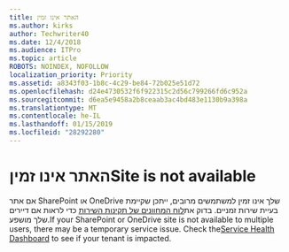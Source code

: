 ```yaml
---
title: האתר אינו זמין
ms.author: kirks
author: Techwriter40
ms.date: 12/4/2018
ms.audience: ITPro
ms.topic: article
ROBOTS: NOINDEX, NOFOLLOW
localization_priority: Priority
ms.assetid: a8343f03-1b8c-4c29-be84-72b025e51d72
ms.openlocfilehash: d24e4730532f6f922315c2d56c799266fd6c952a
ms.sourcegitcommit: d6ea5e9458a2b8ceaab3ac4bd483e1130b9a398a
ms.translationtype: MT
ms.contentlocale: he-IL
ms.lasthandoff: 01/15/2019
ms.locfileid: "28292280"
---
```

# <a name="site-is-not-available"></a><span data-ttu-id="fb4eb-102">האתר אינו זמין</span><span class="sxs-lookup"><span data-stu-id="fb4eb-102">Site is not available</span></span>

<span data-ttu-id="fb4eb-p101">אם אתר SharePoint או OneDrive שלך אינו זמין למשתמשים מרובים, ייתכן שקיימת בעיית שירות זמניים. בדוק את[לוח המחוונים של תקינות השירות](https://admin.microsoft.com/AdminPortal/Home#/servicehealth) כדי לראות אם דיירים שלך מושפע.</span><span class="sxs-lookup"><span data-stu-id="fb4eb-p101">If your SharePoint or OneDrive site is not available to multiple users, there may be a temporary service issue. Check the[Service Health Dashboard](https://admin.microsoft.com/AdminPortal/Home#/servicehealth) to see if your tenant is impacted.</span></span> 
  


